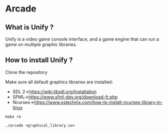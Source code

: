 # Arcade

## What is Unify ?

Unify is a video game console interface, and a game engine that can run a game on multiple graphic libraries.

## How to install Unify ?

Clone the repository

Make sure all default graphics libraries are installed:
- SDL 2->https://wiki.libsdl.org/Installation
- SFML->https://www.sfml-dev.org/download-fr.php
- Ncurses->https://www.ostechnix.com/how-to-install-ncurses-library-in-linux 

```
make re

./arcade <graphical_library.so>
```
